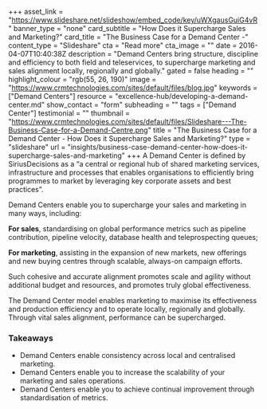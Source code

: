 +++
asset_link = "https://www.slideshare.net/slideshow/embed_code/key/uWXgausGuiG4vR"
banner_type = "none"
card_subtitle = "How Does it Supercharge Sales and Marketing?"
card_title = "The Business Case for a Demand Center -"
content_type = "Slideshare"
cta = "Read more"
cta_image = ""
date = 2016-04-07T10:40:38Z
description = "Demand Centers bring structure, discipline and efficiency to both field and teleservices, to supercharge marketing and sales alignment locally, regionally and globally."
gated = false
heading = ""
highlight_colour = "rgb(55, 26, 190)"
image = "https://www.crmtechnologies.com/sites/default/files/blog.jpg"
keywords = ["Demand Centers"]
resource = "excellence-hub/developing-a-demand-center.md"
show_contact = "form"
subheading = ""
tags = ["Demand Center"]
testimonial = ""
thumbnail = "https://www.crmtechnologies.com/sites/default/files/Slideshare---The-Business-Case-for-a-Demand-Centre.png"
title = "The Business Case for a Demand Center -  How Does it Supercharge Sales and Marketing?"
type = "slideshare"
url = "insights/business-case-demand-center-how-does-it-supercharge-sales-and-marketing"
+++
A Demand Center is defined by SiriusDecisions as a “a central or regional hub of shared marketing services, infrastructure and processes that enables organisations to efficiently bring programmes to market by leveraging key corporate assets and best practices”.

Demand Centers enable you to supercharge your sales and marketing in many ways, including:

**For sales**, standardising on global performance metrics such as pipeline contribution, pipeline velocity, database health and teleprospecting queues;

**For marketing**, assisting in the expansion of new markets, new offerings and new buying centres through scalable, always-on campaign efforts.

Such cohesive and accurate alignment promotes scale and agility without additional budget and resources, and promotes truly global effectiveness.

The Demand Center model enables marketing to maximise its effectiveness and production efficiency and to operate locally, regionally and globally. Through vital sales alignment, performance can be supercharged.

### Takeaways

* Demand Centers enable consistency across local and centralised marketing.
* Demand Centers enable you to increase the scalability of your marketing and sales operations.
* Demand Centers enable you to achieve continual improvement through standardisation of metrics.